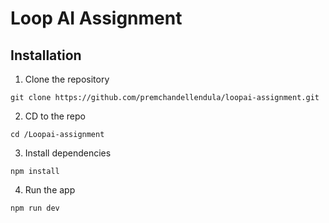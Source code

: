# Loop AI Assignment

## Installation

1. Clone the repository

```
git clone https://github.com/premchandellendula/loopai-assignment.git
```

2. CD to the repo

```
cd /Loopai-assignment
```

3. Install dependencies

```
npm install
```

4. Run the app

```
npm run dev
```
